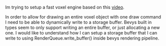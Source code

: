 Im trying to setup a fast voxel engine based on this [video](https://www.youtube.com/watch?v=40JzyaOYJeY).

In order to allow for drawing an entire voxel object with one draw command I need to be able to dynamically write to a storage buffer. Bevys built in types seem to only support writing an entire buffer, or just allocating a new one. I would like to understand how I can setup a storage buffer that I can write to using RenderQueue.write_buffer() inside bevys rendering pipeline. 